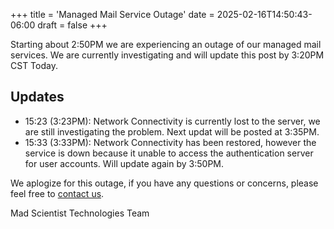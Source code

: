 +++
title = 'Managed Mail Service Outage'
date = 2025-02-16T14:50:43-06:00
draft = false
+++

Starting about 2:50PM we are experiencing an outage of our managed mail services. We are currently investigating and will update this post by 3:20PM CST Today.

## Updates

* 15:23 (3:23PM): Network Connectivity is currently lost to the server, we are still investigating the problem. Next updat will be posted at 3:35PM.
* 15:33 (3:33PM): Network Connectivity has been restored, however the service is down because it unable to access the authentication server for user accounts. Will update again by 3:50PM. 

We aplogize for this outage, if you have any questions or concerns, please feel free to [contact us](https://madscitech.com/about/contact/).

Mad Scientist Technologies Team
